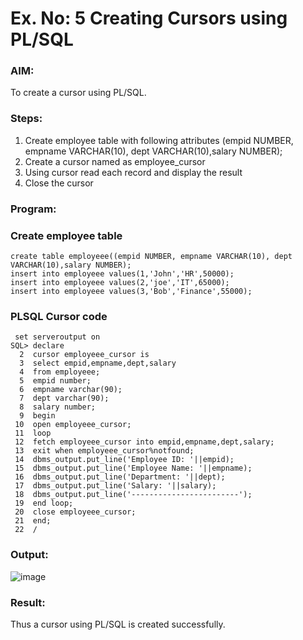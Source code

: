 # Ex. No: 5 Creating Cursors using PL/SQL

### AIM:
To create a cursor using PL/SQL.

### Steps:
1. Create employee table with following attributes (empid NUMBER, empname VARCHAR(10), dept VARCHAR(10),salary NUMBER);
2. Create a cursor named as employee_cursor
3. Using cursor read each record and display the result
4. Close the cursor

### Program:

### Create employee table
```
create table employeee((empid NUMBER, empname VARCHAR(10), dept VARCHAR(10),salary NUMBER);
insert into employeee values(1,'John','HR',50000);
insert into employeee values(2,'joe','IT',65000);
insert into employeee values(3,'Bob','Finance',55000);
```

### PLSQL Cursor code
```
 set serveroutput on
SQL> declare
  2  cursor employeee_cursor is
  3  select empid,empname,dept,salary
  4  from employeee;
  5  empid number;
  6  empname varchar(90);
  7  dept varchar(90);
  8  salary number;
  9  begin
 10  open employeee_cursor;
 11  loop
 12  fetch employeee_cursor into empid,empname,dept,salary;
 13  exit when employeee_cursor%notfound;
 14  dbms_output.put_line('Employee ID: '||empid);
 15  dbms_output.put_line('Employee Name: '||empname);
 16  dbms_output.put_line('Department: '||dept);
 17  dbms_output.put_line('Salary: '||salary);
 18  dbms_output.put_line('------------------------');
 19  end loop;
 20  close employeee_cursor;
 21  end;
 22  /
```

### Output:
![image](https://github.com/SandhiyaR1/Ex-no-6-Creating-Cursors-using-PL-SQL/assets/113497571/090e25ef-d9fd-48a1-9467-5fc8cdba3287)

### Result:
Thus a cursor using PL/SQL is created successfully.
